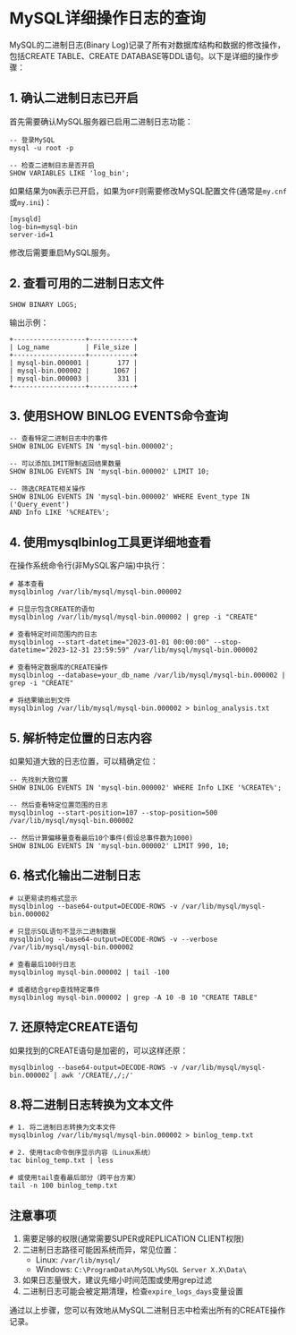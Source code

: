 #  MySQL详细操作日志的查询 



MySQL的二进制日志(Binary Log)记录了所有对数据库结构和数据的修改操作，包括CREATE TABLE、CREATE DATABASE等DDL语句。以下是详细的操作步骤：

## 1. 确认二进制日志已开启

首先需要确认MySQL服务器已启用二进制日志功能：



```
-- 登录MySQL
mysql -u root -p

-- 检查二进制日志是否开启
SHOW VARIABLES LIKE 'log_bin';
```

如果结果为`ON`表示已开启，如果为`OFF`则需要修改MySQL配置文件(通常是`my.cnf`或`my.ini`)：



```
[mysqld]
log-bin=mysql-bin
server-id=1
```

修改后需要重启MySQL服务。

## 2. 查看可用的二进制日志文件



```
SHOW BINARY LOGS;
```

输出示例：

```
+------------------+-----------+
| Log_name         | File_size |
+------------------+-----------+
| mysql-bin.000001 |       177 |
| mysql-bin.000002 |      1067 |
| mysql-bin.000003 |       331 |
+------------------+-----------+
```

## 3. 使用SHOW BINLOG EVENTS命令查询



```
-- 查看特定二进制日志中的事件
SHOW BINLOG EVENTS IN 'mysql-bin.000002';

-- 可以添加LIMIT限制返回结果数量
SHOW BINLOG EVENTS IN 'mysql-bin.000002' LIMIT 10;

-- 筛选CREATE相关操作
SHOW BINLOG EVENTS IN 'mysql-bin.000002' WHERE Event_type IN ('Query_event') 
AND Info LIKE '%CREATE%';
```

## 4. 使用mysqlbinlog工具更详细地查看

在操作系统命令行(非MySQL客户端)中执行：



```
# 基本查看
mysqlbinlog /var/lib/mysql/mysql-bin.000002

# 只显示包含CREATE的语句
mysqlbinlog /var/lib/mysql/mysql-bin.000002 | grep -i "CREATE"

# 查看特定时间范围内的日志
mysqlbinlog --start-datetime="2023-01-01 00:00:00" --stop-datetime="2023-12-31 23:59:59" /var/lib/mysql/mysql-bin.000002

# 查看特定数据库的CREATE操作
mysqlbinlog --database=your_db_name /var/lib/mysql/mysql-bin.000002 | grep -i "CREATE"

# 将结果输出到文件
mysqlbinlog /var/lib/mysql/mysql-bin.000002 > binlog_analysis.txt
```

## 5. 解析特定位置的日志内容

如果知道大致的日志位置，可以精确定位：



```
-- 先找到大致位置
SHOW BINLOG EVENTS IN 'mysql-bin.000002' WHERE Info LIKE '%CREATE%';

-- 然后查看特定位置范围的日志
mysqlbinlog --start-position=107 --stop-position=500 /var/lib/mysql/mysql-bin.000002

-- 然后计算偏移量查看最后10个事件(假设总事件数为1000)
SHOW BINLOG EVENTS IN 'mysql-bin.000002' LIMIT 990, 10;

```

## 6. 格式化输出二进制日志



```
# 以更易读的格式显示
mysqlbinlog --base64-output=DECODE-ROWS -v /var/lib/mysql/mysql-bin.000002

# 只显示SQL语句不显示二进制数据
mysqlbinlog --base64-output=DECODE-ROWS -v --verbose /var/lib/mysql/mysql-bin.000002

# 查看最后100行日志
mysqlbinlog mysql-bin.000002 | tail -100

# 或者结合grep查找特定事件
mysqlbinlog mysql-bin.000002 | grep -A 10 -B 10 "CREATE TABLE"

```

## 7. 还原特定CREATE语句

如果找到的CREATE语句是加密的，可以这样还原：

```
mysqlbinlog --base64-output=DECODE-ROWS -v /var/lib/mysql/mysql-bin.000002 | awk '/CREATE/,/;/'
```



## 8.将二进制日志转换为文本文件

```
# 1. 将二进制日志转换为文本文件
mysqlbinlog /var/lib/mysql/mysql-bin.000002 > binlog_temp.txt

# 2. 使用tac命令倒序显示内容（Linux系统）
tac binlog_temp.txt | less

# 或使用tail查看最后部分（跨平台方案）
tail -n 100 binlog_temp.txt
```



## 注意事项

1.  需要足够的权限(通常需要SUPER或REPLICATION CLIENT权限)
2.  二进制日志路径可能因系统而异，常见位置：
    -   Linux: `/var/lib/mysql/`
    -   Windows: `C:\ProgramData\MySQL\MySQL Server X.X\Data\`
3.  如果日志量很大，建议先缩小时间范围或使用grep过滤
4.  二进制日志可能会被定期清理，检查`expire_logs_days`变量设置

通过以上步骤，您可以有效地从MySQL二进制日志中检索出所有的CREATE操作记录。